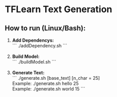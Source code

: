 # TFLearn Text Generation

<h2>How to run (Linux/Bash):</h2>
<ol type="1">
    <li>
        <strong>Add Dependencys:</strong><br>
        ```
        ./addDependency.sh
        ```<br>
    </li><br>
    <li>
        <strong>Build Model:</strong><br>
        ```
        ./buildModel.sh 
        ```<br>
    </li><br>
    <li>
        <strong>Generate Text:</strong><br>
        ```
        ./generate.sh [base_text] [n_char = 25]<br>
        Example: ./generate.sh hello 25 <br>
        Example: ./generate.sh world 15 
        ```<br>
    </li><br>
</ol>
